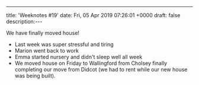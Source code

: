 ---
title: 'Weeknotes #19'
date: Fri, 05 Apr 2019 07:26:01 +0000
draft: false
description:---

We have finally moved house!

*   Last week was super stressful and tiring
*   Marion went back to work
*   Emma started nursery and didn't sleep well all week
*   We moved house on Friday to Wallingford from Cholsey finally completing our move from Didcot (we had to rent while our new house was being built).